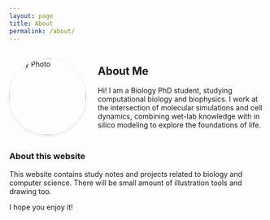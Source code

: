 ```yaml
---
layout: page
title: About
permalink: /about/
---
```


<div style="display: flex; align-items: center; gap: 1.5rem; margin: 2rem 0;">
  <img src="{{ '/assets/images/profile.jpeg' | relative_url }}"
       alt="My Photo"
       style="width: 150px; height: 150px; object-fit: cover; border-radius: 50%; box-shadow: 0 2px 6px rgba(0,0,0,0.1);" />

  <div style="max-width: 600px;">
    <h2 style="margin-top: 0;">About Me</h2>
    <p style="margin-bottom: 0;">
      Hi! I am a Biology PhD student, studying computational biology and biophysics.
      I work at the intersection of molecular simulations and cell dynamics,
      combining wet-lab knowledge with in silico modeling to explore the foundations of life.
    </p>
  </div>
</div>

<h3> About this website </h3>

This website contains study notes and projects related to biology and computer science. There will be small amount of illustration tools and drawing too.

I hope you enjoy it!
